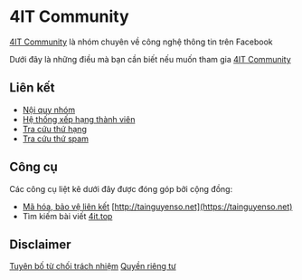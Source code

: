 # 4IT Community
[4IT Community](https://www.facebook.com/groups/4it.community/) là nhóm chuyên về công nghệ thông tin trên Facebook

Dưới đây là những điều mà bạn cần biết nếu muốn tham gia [4IT Community](https://www.facebook.com/groups/4it.community/)

## Liên kết

- [Nội quy nhóm](rules.md)
- [Hệ thống xếp hạng thành viên](rank.md)
- [Tra cứu thứ hạng](ranking.html)
- [Tra cứu thứ spam](spam.html)

## Công cụ

Các công cụ liệt kê dưới đây được đóng góp bởi cộng đồng:

- [Mã hóa, bảo vệ liên kết](tainguyenso.md) [http://tainguyenso.net](https://tainguyenso.net)
-  Tìm kiếm bài viết [4it.top](https://4it.top)

## Disclaimer
[Tuyên bố từ chối trách nhiệm](disclaimer.md)
[Quyền riêng tư](privacy.md)
